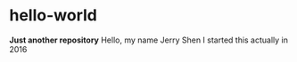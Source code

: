 # hello-world
<b>Just another repository</b>
Hello, my name Jerry Shen
I started this actually in 2016


